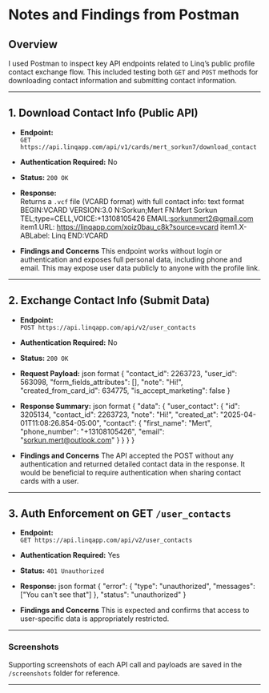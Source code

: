 # Notes and Findings from Postman

## Overview  
I used Postman to inspect key API endpoints related to Linq’s public profile contact exchange flow. This included testing both `GET` and `POST` methods for downloading contact information and submitting contact information.

---

## 1. Download Contact Info (Public API)

- **Endpoint:**  
  `GET https://api.linqapp.com/api/v1/cards/mert_sorkun7/download_contact`

- **Authentication Required:** No  
- **Status:** `200 OK`  
- **Response:**  
  Returns a `.vcf` file (VCARD format) with full contact info:
  text format
  BEGIN:VCARD
  VERSION:3.0
  N:Sorkun;Mert
  FN:Mert Sorkun
  TEL;type=CELL,VOICE:+13108105426
  EMAIL:sorkunmert2@gmail.com
  item1.URL: https://linqapp.com/xoiz0bau_c8k?source=vcard
  item1.X-ABLabel: Linq
  END:VCARD

- **Findings and Concerns**
This endpoint works without login or authentication and exposes full personal data, including phone and email.
This may expose user data publicly to anyone with the profile link.

---
 
## 2. Exchange Contact Info (Submit Data)

- **Endpoint:**  
  `POST https://api.linqapp.com/api/v2/user_contacts`

- **Authentication Required:** No  
- **Status:** `200 OK`  
- **Request Payload:**
  json format
  {
    "contact_id": 2263723,
    "user_id": 563098,
    "form_fields_attributes": [],
    "note": "Hi!",
    "created_from_card_id": 634775,
    "is_accept_marketing": false
  }
  
- **Response Summary:**
  json format
  {
    "data": {
      "user_contact": {
        "id": 3205134,
        "contact_id": 2263723,
        "note": "Hi!",
        "created_at": "2025-04-01T11:08:26.854-05:00",
        "contact": {
          "first_name": "Mert",
          "phone_number": "+13108105426",
          "email": "sorkun.mert@outlook.com"
        }
      }
    }
  }
 

- **Findings and Concerns**
The API accepted the POST without any authentication and returned detailed contact data in the response.
It would be beneficial to require authentication when sharing contact cards with a user.

---

## 3. Auth Enforcement on GET `/user_contacts`

- **Endpoint:**  
  `GET https://api.linqapp.com/api/v2/user_contacts`

- **Authentication Required:** Yes  
- **Status:** `401 Unauthorized`  
- **Response:**
  json format
  {
    "error": {
      "type": "unauthorized",
      "messages": ["You can't see that"]
    },
    "status": "unauthorized"
  }
  

- **Findings and Concerns**
This is expected and confirms that access to user-specific data is appropriately restricted.

---

### Screenshots  
Supporting screenshots of each API call and payloads are saved in the `/screenshots` folder for reference.

---

